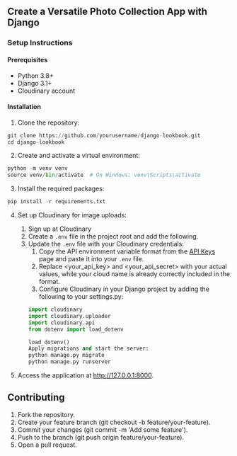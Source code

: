 ## Create a Versatile Photo Collection App with Django

### Setup Instructions 

#### Prerequisites

* Python 3.8+
* Django 3.1+
* Cloudinary account

#### Installation

1.  Clone the repository:

```python
git clone https://github.com/yourusername/django-lookbook.git
cd django-lookbook
```

2. Create and activate a virtual environment:

```python
python -m venv venv
source venv/bin/activate  # On Windows: venv\Scripts\activate
```

3. Install the required packages:

```python
pip install -r requirements.txt
```

4. Set up Cloudinary for image uploads:
   1. Sign up at Cloudinary 
   2. Create a `.env` file in the project root and add the following. 
   3. Update the `.env` file with your Cloudinary credentials:
      1. Copy the API environment variable format from the [API Keys](https://console.cloudinary.com/settings/api-keys) page and paste it into your `.env` file. 
      2. Replace <your_api_key> and <your_api_secret> with your actual values, while your cloud name is already correctly included in the format. 
      3. Configure Cloudinary in your Django project by adding the following to your settings.py:
        ```python
        import cloudinary
        import cloudinary.uploader
        import cloudinary.api
        from dotenv import load_dotenv

        load_dotenv()
        Apply migrations and start the server:
        python manage.py migrate
        python manage.py runserver
        ```

5. Access the application at http://127.0.0.1:8000.

## Contributing

1. Fork the repository.
2. Create your feature branch (git checkout -b feature/your-feature).
3. Commit your changes (git commit -m 'Add some feature').
4. Push to the branch (git push origin feature/your-feature).
5. Open a pull request.
